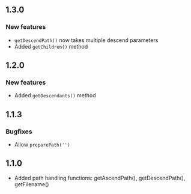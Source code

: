 ## 1.3.0

### New features

* `getDescendPath()` now takes multiple descend parameters
* Added `getChildren()` method

## 1.2.0

### New features

* Added `getDescendants()` method

## 1.1.3

### Bugfixes

* Allow `preparePath('')` 

## 1.1.0
* Added path handling functions: getAscendPath(), getDescendPath(), getFilename()